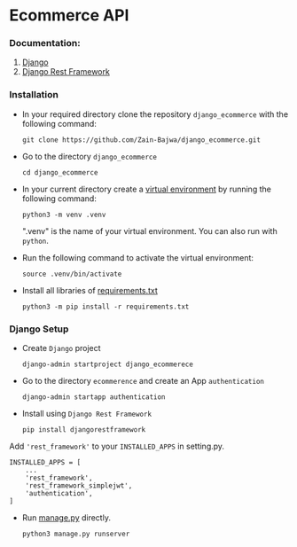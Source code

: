 # Ecommerce API
### Documentation:

1. [Django](https://docs.djangoproject.com/en/4.0/)
2. [Django Rest Framework](https://www.django-rest-framework.org/)


### Installation

- In your required directory clone the repository `django_ecommerce` with the following command:

    `git clone https://github.com/Zain-Bajwa/django_ecommerce.git`

- Go to the directory `django_ecommerce`

    `cd django_ecommerce`

- In your current directory create a [virtual environment](https://docs.python.org/3/library/venv.html#creating-virtual-environments) by running the following command:

    `python3 -m venv .venv`

    ".venv" is the name of your virtual environment. You can also run with `python`.
- Run the following command to activate the virtual environment:

    `source .venv/bin/activate`

- Install all libraries of [requirements.txt]()

    `python3 -m pip install -r requirements.txt`

### Django Setup
- Create `Django` project

    `django-admin startproject django_ecommerece`
- Go to the directory `ecommerence` and create an App `authentication`

    `django-admin startapp authentication`

- Install using `Django Rest Framework`

    `pip install djangorestframework`

Add `'rest_framework'` to your `INSTALLED_APPS` in setting.py.
```pyhton
INSTALLED_APPS = [
    ...
    'rest_framework',
    'rest_framework_simplejwt',
    'authentication',
]
```
- Run [manage.py]() directly.

    `python3 manage.py runserver`
